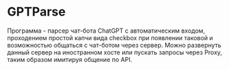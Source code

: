 # GPTParse
Программа - парсер чат-бота ChatGPT с автоматическим входом, проходением простой капчи вида checkbox при появлении таковой и возможностью общаться с чат-ботом через сервер. Можно развернуть данный сервер на иностранном хосте или пускать запросы через Proxy, таким образом имитируя общение по API.
